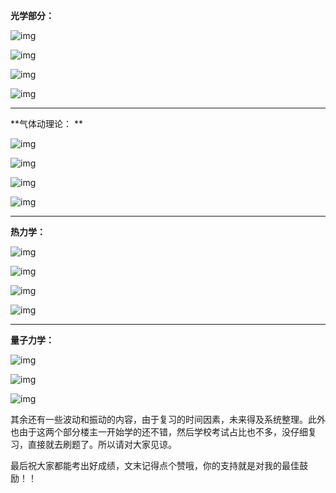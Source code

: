 **光学部分：**

![img](E:/go%E8%AF%AD%E8%A8%80%E5%AD%A6%E4%B9%A0%E6%80%BB/%E6%96%87%E4%BB%B6%E6%95%B0%E6%8D%AE%E5%BA%93/%E5%AD%97%E8%8A%82%E5%89%8D%E7%AB%AF%E5%AD%A6%E4%B9%A0%E7%AC%94%E8%AE%B0/img/v2-89f263220ee3089902c12453ac11ac73_720w.webp)

![img](E:/go%E8%AF%AD%E8%A8%80%E5%AD%A6%E4%B9%A0%E6%80%BB/%E6%96%87%E4%BB%B6%E6%95%B0%E6%8D%AE%E5%BA%93/%E5%AD%97%E8%8A%82%E5%89%8D%E7%AB%AF%E5%AD%A6%E4%B9%A0%E7%AC%94%E8%AE%B0/img/v2-dd20c895b66f1737b38198d9f857edc0_720w.webp)

![img](E:/go%E8%AF%AD%E8%A8%80%E5%AD%A6%E4%B9%A0%E6%80%BB/%E6%96%87%E4%BB%B6%E6%95%B0%E6%8D%AE%E5%BA%93/%E5%AD%97%E8%8A%82%E5%89%8D%E7%AB%AF%E5%AD%A6%E4%B9%A0%E7%AC%94%E8%AE%B0/img/v2-79d755aff480dc881d262f9c413397c2_720w.webp)

![img](E:/go%E8%AF%AD%E8%A8%80%E5%AD%A6%E4%B9%A0%E6%80%BB/%E6%96%87%E4%BB%B6%E6%95%B0%E6%8D%AE%E5%BA%93/%E5%AD%97%E8%8A%82%E5%89%8D%E7%AB%AF%E5%AD%A6%E4%B9%A0%E7%AC%94%E8%AE%B0/img/v2-2e01b3138c4f77a34b06ca8d78ff82ec_720w.webp)

------

**气体动理论：
**

![img](E:/go%E8%AF%AD%E8%A8%80%E5%AD%A6%E4%B9%A0%E6%80%BB/%E6%96%87%E4%BB%B6%E6%95%B0%E6%8D%AE%E5%BA%93/%E5%AD%97%E8%8A%82%E5%89%8D%E7%AB%AF%E5%AD%A6%E4%B9%A0%E7%AC%94%E8%AE%B0/img/v2-b410b19224e53cb3898d5ec9f37cb086_720w.webp)

![img](E:/go%E8%AF%AD%E8%A8%80%E5%AD%A6%E4%B9%A0%E6%80%BB/%E6%96%87%E4%BB%B6%E6%95%B0%E6%8D%AE%E5%BA%93/%E5%AD%97%E8%8A%82%E5%89%8D%E7%AB%AF%E5%AD%A6%E4%B9%A0%E7%AC%94%E8%AE%B0/img/v2-5b10d4a53144a8251683d0f21760ddb7_720w.webp)

![img](E:/go%E8%AF%AD%E8%A8%80%E5%AD%A6%E4%B9%A0%E6%80%BB/%E6%96%87%E4%BB%B6%E6%95%B0%E6%8D%AE%E5%BA%93/%E5%AD%97%E8%8A%82%E5%89%8D%E7%AB%AF%E5%AD%A6%E4%B9%A0%E7%AC%94%E8%AE%B0/img/v2-b9ecb0b94e7403a7a20e256e43c1688b_720w.webp)

![img](E:/go%E8%AF%AD%E8%A8%80%E5%AD%A6%E4%B9%A0%E6%80%BB/%E6%96%87%E4%BB%B6%E6%95%B0%E6%8D%AE%E5%BA%93/%E5%AD%97%E8%8A%82%E5%89%8D%E7%AB%AF%E5%AD%A6%E4%B9%A0%E7%AC%94%E8%AE%B0/img/v2-c9d0bb2b3b98f861065743205afcfd85_720w.webp)

------

**热力学：**

![img](E:/go%E8%AF%AD%E8%A8%80%E5%AD%A6%E4%B9%A0%E6%80%BB/%E6%96%87%E4%BB%B6%E6%95%B0%E6%8D%AE%E5%BA%93/%E5%AD%97%E8%8A%82%E5%89%8D%E7%AB%AF%E5%AD%A6%E4%B9%A0%E7%AC%94%E8%AE%B0/img/v2-2409f834e0a2312ba3c6dddd91a69668_720w.webp)

![img](E:/go%E8%AF%AD%E8%A8%80%E5%AD%A6%E4%B9%A0%E6%80%BB/%E6%96%87%E4%BB%B6%E6%95%B0%E6%8D%AE%E5%BA%93/%E5%AD%97%E8%8A%82%E5%89%8D%E7%AB%AF%E5%AD%A6%E4%B9%A0%E7%AC%94%E8%AE%B0/img/v2-e9ba1d62f48f2e108f11960fd6eed295_720w.webp)

![img](E:/go%E8%AF%AD%E8%A8%80%E5%AD%A6%E4%B9%A0%E6%80%BB/%E6%96%87%E4%BB%B6%E6%95%B0%E6%8D%AE%E5%BA%93/%E5%AD%97%E8%8A%82%E5%89%8D%E7%AB%AF%E5%AD%A6%E4%B9%A0%E7%AC%94%E8%AE%B0/img/v2-8e79144374f8e5bf18c54cfafc2f7553_720w.webp)

![img](E:/go%E8%AF%AD%E8%A8%80%E5%AD%A6%E4%B9%A0%E6%80%BB/%E6%96%87%E4%BB%B6%E6%95%B0%E6%8D%AE%E5%BA%93/%E5%AD%97%E8%8A%82%E5%89%8D%E7%AB%AF%E5%AD%A6%E4%B9%A0%E7%AC%94%E8%AE%B0/img/v2-825afa17b44ed2070564633b7c8cafa1_720w.webp)

------

**量子力学：**

![img](E:/go%E8%AF%AD%E8%A8%80%E5%AD%A6%E4%B9%A0%E6%80%BB/%E6%96%87%E4%BB%B6%E6%95%B0%E6%8D%AE%E5%BA%93/%E5%AD%97%E8%8A%82%E5%89%8D%E7%AB%AF%E5%AD%A6%E4%B9%A0%E7%AC%94%E8%AE%B0/img/v2-726f1809766722a45560fd5de820c4b2_720w.webp)

![img](E:/go%E8%AF%AD%E8%A8%80%E5%AD%A6%E4%B9%A0%E6%80%BB/%E6%96%87%E4%BB%B6%E6%95%B0%E6%8D%AE%E5%BA%93/%E5%AD%97%E8%8A%82%E5%89%8D%E7%AB%AF%E5%AD%A6%E4%B9%A0%E7%AC%94%E8%AE%B0/img/v2-fa9894edee110720bc88c6376ba10472_720w.webp)

![img](E:/go%E8%AF%AD%E8%A8%80%E5%AD%A6%E4%B9%A0%E6%80%BB/%E6%96%87%E4%BB%B6%E6%95%B0%E6%8D%AE%E5%BA%93/%E5%AD%97%E8%8A%82%E5%89%8D%E7%AB%AF%E5%AD%A6%E4%B9%A0%E7%AC%94%E8%AE%B0/img/v2-7aecbc3e6256c8f5bc83f48f3458c33a_720w.webp)

其余还有一些波动和振动的内容，由于复习的时间因素，未来得及系统整理。此外也由于这两个部分楼主一开始学的还不错，然后学校考试占比也不多，没仔细复习，直接就去刷题了。所以请对大家见谅。

最后祝大家都能考出好成绩，文末记得点个赞哦，你的支持就是对我的最佳鼓励！！